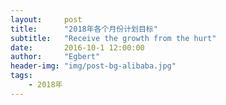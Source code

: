 ```yaml
---
layout:     post
title:      "2018年各个月份计划目标"
subtitle:   "Receive the growth from the hurt"
date:       2016-10-1 12:00:00
author:     "Egbert"
header-img: "img/post-bg-alibaba.jpg"
tags:
    - 2018年
---
```


